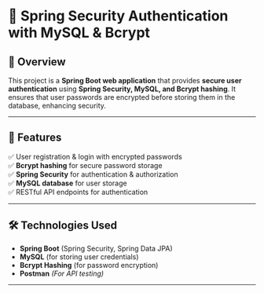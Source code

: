 # 🔐 Spring Security Authentication with MySQL & Bcrypt  

## 📌 Overview  
This project is a **Spring Boot web application** that provides **secure user authentication** using **Spring Security, MySQL, and Bcrypt hashing**. It ensures that user passwords are encrypted before storing them in the database, enhancing security.  

---

## 🚀 Features  
✅ User registration & login with encrypted passwords  
✅ **Bcrypt hashing** for secure password storage  
✅ **Spring Security** for authentication & authorization  
✅ **MySQL database** for user storage  
✅ RESTful API endpoints for authentication  

---

## 🛠️ Technologies Used  
- **Spring Boot** (Spring Security, Spring Data JPA)  
- **MySQL** (for storing user credentials)  
- **Bcrypt Hashing** (for password encryption)  
- **Postman** *(For API testing)*  

---
